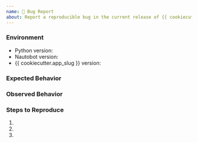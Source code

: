 ```yaml
---
name: 🐛 Bug Report
about: Report a reproducible bug in the current release of {{ cookiecutter.app_slug }}
---
```


### Environment

- Python version: <!-- Example: 3.12.4 -->
- Nautobot version: <!-- Example: {{ cookiecutter.min_nautobot_version }} -->
- {{ cookiecutter.app_slug }} version: <!-- Example: 1.0.0 -->

<!-- What did you expect to happen? -->

### Expected Behavior

<!-- What happened instead? -->

### Observed Behavior

<!--
    Describe in detail the exact steps that someone else can take to reproduce
    this bug using the current release.
-->

### Steps to Reproduce

1.
2.
3.
